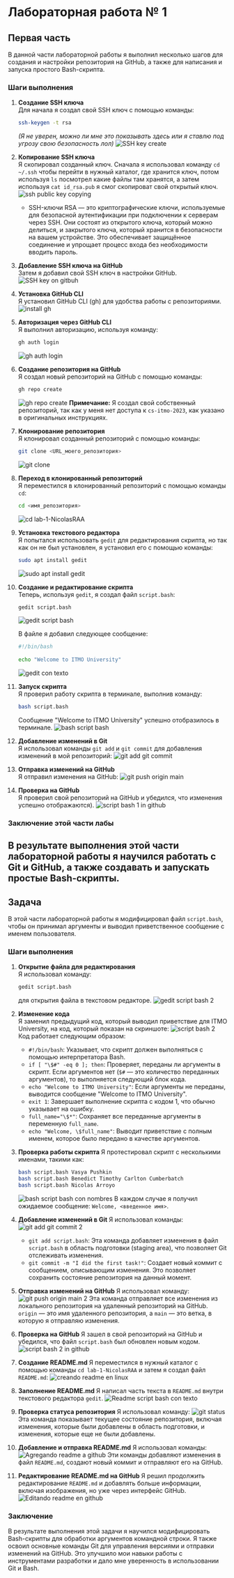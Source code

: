 # Лабораторная работа № 1


## Первая часть

В данной части лабораторной работы я выполнил несколько шагов для создания и настройки репозитория на GitHub, а также для написания и запуска простого Bash-скрипта.

### Шаги выполнения

1. **Создание SSH ключа**  
   Для начала я создал свой SSH ключ с помощью команды:
   ```bash
   ssh-keygen -t rsa
   ```
   *(Я не уверен, можно ли мне это показывать здесь или я ставлю под угрозу свою безопасность лол)*
   ![SSH key create](https://github.com/user-attachments/assets/eb919128-fdf2-43d2-870b-ab72e57fb523)

2. **Копирование SSH ключа**  
   Я скопировал созданный ключ. Сначала я использовал команду `cd ~/.ssh` чтобы перейти в нужный каталог, где хранится ключ, потом используя `ls` посмотрел какие файлы там хранятся, а затем используя `cat id_rsa.pub` я смог скопироват свой открытый ключ.
   ![ssh public key copying](https://github.com/user-attachments/assets/e70154f0-3e46-4d8f-a6a0-f4a916274ade)
   * SSH-ключи RSA — это криптографические ключи, используемые для безопасной аутентификации при подключении к серверам через SSH. Они состоят из открытого ключа, который можно делиться, и закрытого ключа, который хранится в безопасности на вашем устройстве. Это обеспечивает защищённое соединение и упрощает процесс входа без необходимости вводить пароль.

3. **Добавление SSH ключа на GitHub**  
   Затем я добавил свой SSH ключ в настройки GitHub.
   ![SSH key on gitbuh](https://github.com/user-attachments/assets/5f271c0f-4e23-4c05-9b2e-7061c9351287)

4. **Установка GitHub CLI**  
   Я установил GitHub CLI (gh) для удобства работы с репозиториями.
   ![install gh](https://github.com/user-attachments/assets/a74ce939-9b2d-42d2-b8a3-208c295335f1)

5. **Авторизация через GitHub CLI**  
   Я выполнил авторизацию, используя команду:
   ```bash
   gh auth login
   ```
   ![gh auth login](https://github.com/user-attachments/assets/85ca4aa9-a583-4593-965b-ce29ee3de8e5)

6. **Создание репозитория на GitHub**  
   Я создал новый репозиторий на GitHub с помощью команды:
   ```bash
   gh repo create
   ```
   ![gh repo create](https://github.com/user-attachments/assets/4dac0960-39ed-4747-8684-ec57cd3c9025)
   **Примечание:** Я создал свой собственный репозиторий, так как у меня нет доступа к `cs-itmo-2023`, как указано в оригинальных инструкциях.

7. **Клонирование репозитория**  
   Я клонировал созданный репозиторий с помощью команды:
   ```bash
   git clone <URL_моего_репозитория>
   ```
   ![git clone](https://github.com/user-attachments/assets/16533f34-2ed9-403a-ba7a-7b6ffd9a59a2)

8. **Переход в клонированный репозиторий**  
   Я переместился в клонированный репозиторий с помощью команды `cd`:
   ```bash
   cd <имя_репозитория>
   ```
   ![cd lab-1-NicolasRAA](https://github.com/user-attachments/assets/ab26e2f5-86eb-4167-847d-7ae3fd87f407)

9. **Установка текстового редактора**  
   Я попытался использовать `gedit` для редактирования скрипта, но так как он не был установлен, я установил его с помощью команды:
   ```bash
   sudo apt install gedit
   ```
   ![sudo apt install gedit](https://github.com/user-attachments/assets/e983a2f9-2449-4e86-b96f-738d944e5129)

10. **Создание и редактирование скрипта**  
    Теперь, используя `gedit`, я создал файл `script.bash`:
    ```bash
    gedit script.bash
    ```
    ![gedit script bash](https://github.com/user-attachments/assets/1d1cf30c-e477-4bd3-be68-9df43f30c670)

    В файле я добавил следующее сообщение:
    ```bash
    #!/bin/bash
   
    echo "Welcome to ITMO University"
    ```
    ![gedit con texto](https://github.com/user-attachments/assets/9a3e4f13-e7fa-4e08-a3bb-d7c9961994d7)

11. **Запуск скрипта**  
    Я проверил работу скрипта в терминале, выполнив команду:
    ```bash
    bash script.bash
    ```
    Сообщение "Welcome to ITMO University" успешно отобразилось в терминале.
    ![bash script bash](https://github.com/user-attachments/assets/2f7c10c9-0c97-4e85-8e02-3af02caf0140)

12. **Добавление изменений в Git**  
   Я использовал команды `git add` и `git commit` для добавления изменений в мой репозиторий:
   ![git add git commit](https://github.com/user-attachments/assets/46f03fbf-f014-4c6e-bf53-12c354d093de)

13. **Отправка изменений на GitHub**  
   Я отправил изменения на GitHub:
   ![git push origin main](https://github.com/user-attachments/assets/d572ff5f-52e4-4446-af25-ff869343cefd)

14. **Проверка на GitHub**  
   Я проверил свой репозиторий на GitHub и убедился, что изменения успешно отображаются).
   ![script bash 1 in github](https://github.com/user-attachments/assets/7b39cf58-081b-42f2-88fc-0d025a8ebfda)

### Заключение этой части лабы

В результате выполнения этой части лабораторной работы я научился работать с Git и GitHub, а также создавать и запускать простые Bash-скрипты.
---

## Задача

В этой части лабораторной работы я модифицировал файл `script.bash`, чтобы он принимал аргументы и выводил приветственное сообщение с именем пользователя.

### Шаги выполнения

1. **Открытие файла для редактирования**  
   Я использовал команду:
   ```bash
   gedit script.bash
   ```
   для открытия файла в текстовом редакторе.
   ![gedit script bash 2](https://github.com/user-attachments/assets/d2ed46c6-5130-43f1-bb5f-b604c1bfb4f2)

2. **Изменение кода**  
   Я заменил предыдущий код, который выводил приветствие для ITMO University, на код, который показан на скриншоте:
   ![script bash 2](https://github.com/user-attachments/assets/87b865f9-5c78-44b8-bdbc-f98b68cc48b0)
   Код работает следующим образом:
      * `#!/bin/bash`: Указывает, что скрипт должен выполняться с помощью интерпретатора Bash.
      * `if [ "\$#" -eq 0 ]; then`: Проверяет, переданы ли аргументы в скрипт. Если аргументов нет (`$#` — это количество переданных аргументов), то выполняется следующий блок кода.
      * `echo "Welcome to ITMO University"`: Если аргументы не переданы, выводится сообщение "Welcome to ITMO University".
      * `exit 1`: Завершает выполнение скрипта с кодом 1, что обычно указывает на ошибку.
      * `full_name="\$*"`: Сохраняет все переданные аргументы в переменную `full_name`.
      * `echo "Welcome, \$full_name"`: Выводит приветствие с полным именем, которое было передано в качестве аргументов.

3. **Проверка работы скрипта**
   Я протестировал скрипт с несколькими именами, такими как:
   ```bash
   bash script.bash Vasya Pushkin
   bash script.bash Benedict Timothy Carlton Cumberbatch
   bash script.bash Nicolas Arroyo
   ```
   ![bash script bash con nombres](https://github.com/user-attachments/assets/b113083f-fc57-4015-b633-2aa5d2aed77f)
   В каждом случае я получил ожидаемое сообщение: `Welcome, <введенное имя>`.

4. **Добавление изменений в Git**
   Я использовал команды:
   ![git add git commit 2](https://github.com/user-attachments/assets/6b5a64f6-ddb0-4b3a-a725-63faf74395c5)
      * `git add script.bash`: Эта команда добавляет изменения в файл `script.bash` в область подготовки (staging area), что позволяет Git отслеживать изменения.
      * `git commit -m "I did the first task!"`: Создает новый коммит с сообщением, описывающим изменения. Это позволяет сохранить состояние репозитория на данный момент.
   
5. **Отправка изменений на GitHub**
   Я использовал команду:   
   ![git push origin main 2](https://github.com/user-attachments/assets/e8d811a1-9de7-4b51-9439-73f4e8a46d2e)
   Эта команда отправляет все изменения из локального репозитория на удаленный репозиторий на GitHub. `origin` — это имя удаленного репозитория, а `main` — это ветка, в которую я отправляю изменения.

6. **Проверка на GitHub**
   Я зашел в свой репозиторий на GitHub и убедился, что файл `script.bash` был обновлен новым кодом.
   ![script bash 2 in github](https://github.com/user-attachments/assets/8459719e-049e-431e-ba83-2af8cdb09df4)

7. **Создание README.md**
   Я переместился в нужный каталог с помощью команды `cd lab-1-NicolasRAA` и затем я создал файл `README.md`:
   ![creando readme en linux](https://github.com/user-attachments/assets/e7203c06-899b-4b0c-8b8c-12e2b80772a4)

8. **Заполнение README.md**
   Я написал часть текста в `README.md` внутри текстового редактора `gedit`.
   ![Readme script bash con texto](https://github.com/user-attachments/assets/af96b46c-bc49-45c9-b122-fa22b402d148)

9. **Проверка статуса репозитория**
   Я использовал команду:
   ![git status](https://github.com/user-attachments/assets/6e1460d1-8afd-4cbc-9626-9fcebddc7d82)
   Эта команда показывает текущее состояние репозитория, включая изменения, которые были добавлены в область подготовки, и изменения, которые еще не были добавлены.

10. **Добавление и отправка README.md**
   Я использовал команды:
   ![Agregando readme a github](https://github.com/user-attachments/assets/825a5d41-3318-4fd3-9a3a-b15cff99479d)
   Эти команды добавляют изменения в файл `README.md`, создают новый коммит и отправляют его на GitHub.

11. **Редактирование README.md на GitHub**
   Я решил продолжить редактирование `README.md` и добавлять больше информации, включая изображения, но уже через интерфейс GitHub.
   ![Editando readme en github](https://github.com/user-attachments/assets/35c6e2ba-95f0-4f67-b8d4-36a36f3d3040)

### Заключение

В результате выполнения этой задачи я научился модифицировать Bash-скрипты для обработки аргументов командной строки. Я также освоил основные команды Git для управления версиями и отправки изменений на GitHub. Это улучшило мои навыки работы с инструментами разработки и дало мне уверенность в использовании Git и Bash.

